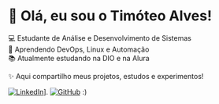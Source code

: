 # 👋 Olá, eu sou o Timóteo Alves!

💻 Estudante de Análise e Desenvolvimento de Sistemas  
🚀 Aprendendo DevOps, Linux e Automação  
📚 Atualmente estudando na DIO e na Alura  

✨ Aqui compartilho meus projetos, estudos e experimentos!

[![LinkedIn](https://img.shields.io/badge/LinkedIn-blue)](https://www.linkedin.com/in/tim%C3%B3teoalves/)].
[![GitHub](https://img.shields.io/badge/GitHub-black)](https://github.com/Timotealves)
:)
